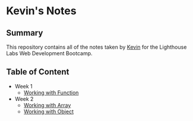 # Kevin's Notes

## Summary 

This repository contains all of the notes taken by [Kevin](https://github.com/TinyMito) for the Lighthouse Labs Web Development Bootcamp.

## Table of Content
* Week 1
  * [Working with Function](function.md)
* Week 2
  * [Working with Array](array.md)
  * [Working with Object](object.md)